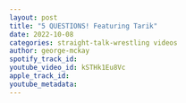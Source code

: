```yaml
---
layout: post
title: "5 QUESTIONS! Featuring Tarik"
date: 2022-10-08
categories: straight-talk-wrestling videos
author: george-mckay
spotify_track_id: 
youtube_video_id: kSTHk1Eu8Vc
apple_track_id: 
youtube_metadata: 
---
```

